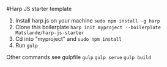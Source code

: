#Harp JS starter template

1) Install harp.js on your machine `sudo npm install -g harp`
2) Clone this boilerplate `harp init myproject --boilerplate Matslande/harp-js-starter` 
3) Cd into "myproject" and `sudo npm install`
4) Run `gulp`

Other commands see gulpfile
`gulp`
`gulp serve`
`gulp build`

